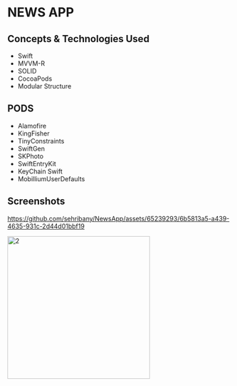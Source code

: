 # NEWS APP




## Concepts & Technologies Used
- Swift
- MVVM-R
- SOLID
- CocoaPods
- Modular Structure

## PODS
- Alamofire
- KingFisher
- TinyConstraints
- SwiftGen
- SKPhoto
- SwiftEntryKit
- KeyChain Swift
- MobilliumUserDefaults


## Screenshots

https://github.com/sehribany/NewsApp/assets/65239293/6b5813a5-a439-4635-931c-2d44d01bbf19

<img width="320" alt="2" src="https://github.com/sehribany/NewsApp/assets/65239293/b09b5e9a-7f4d-4999-b12d-00cad40ecf19"> 
